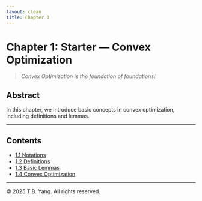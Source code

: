 ```yaml
---
layout: clean
title: Chapter 1
---
```


# Chapter 1: Starter — Convex Optimization

> *Convex Optimization is the foundation of foundations!*

## Abstract

In this chapter, we introduce basic concepts in convex optimization, including definitions and lemmas.

---

## Contents

- [1.1 Notations](Ch1-1.md)
- [1.2 Definitions](Ch1-2.md)
- [1.3 Basic Lemmas](Ch1-3.md)
- [1.4 Convex Optimization](Ch1-4.md)


---

© 2025 T.B. Yang. All rights reserved.

